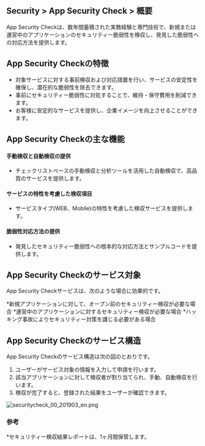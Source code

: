 ## Security > App Security Check > 概要

App Security Checkは、数年間蓄積された実務経験と専門技術で、新規または運営中のアプリケーションのセキュリティー脆弱性を検収し、発見した脆弱性への対応方法を提供します。

## App Security Checkの特徴

- 対象サービスに対する事前検収および対応措置を行い、サービスの安定性を確保し、潜在的な脆弱性を除去できます。
- 事前にセキュリティー脆弱性に対処することで、維持・保守費用を削減できます。
- お客様に安定的なサービスを提供し、企業イメージを向上させることができます。


## App Security Checkの主な機能
#### 手動検収と自動検収の提供
- チェックリストベースの手動検収と分析ツールを活用した自動検収で、高品質のサービスを提供します。
#### サービスの特性を考慮した検収項目
- サービスタイプ(WEB、Mobile)の特性を考慮した検収サービスを提供します。
#### 脆弱性対応方法の提供
- 発見したセキュリティー脆弱性への根本的な対応方法とサンプルコードを提供します。


## App Security Checkのサービス対象

App Security Checkサービスは、次のような場合に効果的です。

*新規アプリケーションに対して、オープン前のセキュリティー検収が必要な場合
*運営中のアプリケーションに対するセキュリティー検収が必要な場合
*ハッキング事故によりセキュリティー対策を講じる必要がある場合

## App Security Checkのサービス構造

App Security Checkのサービス構造は次の図のとおりです。

1. ユーザーがサービス対象の情報を入力して申請を行います。
2. 該当アプリケーションに対して検収者が割り当てられ、手動、自動検収を行います。
3. 検収が完了すると、登録された結果をユーザーが確認できます。

![securitycheck_00_201903_en.png](https://static.toastoven.net/prod_securitycheck/securitycheck_00_201903_en.png)

### 参考
*セキュリティー検収結果レポートは、1ヶ月間保管します。
